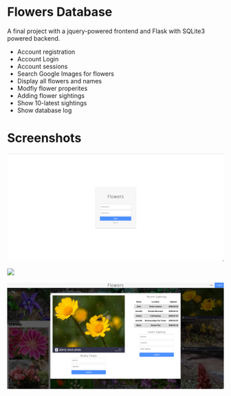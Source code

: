 # Flowers Database

A final project with a jquery-powered frontend and Flask with SQLite3 powered backend.

- Account registration
- Account Login
- Account sessions
- Search Google Images for flowers
- Display all flowers and names
- Modfiy flower properites
- Adding flower sightings
- Show 10-latest sightings
- Show database log

# Screenshots
![](./screenshots/login.png)

![](./screenshots/flowers.png)

![](./screenshots/modify.png)
